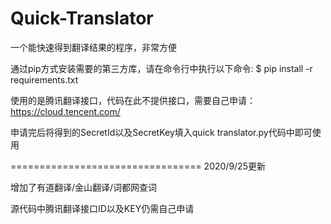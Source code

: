 # Quick-Translator

一个能快速得到翻译结果的程序，非常方便

通过pip方式安装需要的第三方库，请在命令行中执行以下命令:
$ pip install -r requirements.txt

使用的是腾讯翻译接口，代码在此不提供接口，需要自己申请：https://cloud.tencent.com/

申请完后将得到的SecretId以及SecretKey填入quick translator.py代码中即可使用

================================= 2020/9/25更新

增加了有道翻译/金山翻译/词都网查词

源代码中腾讯翻译接口ID以及KEY仍需自己申请
